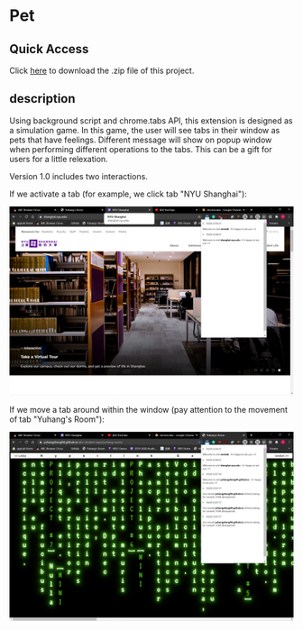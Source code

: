 # Pet

## Quick Access

Click [here](https://github.com/yuhangzheng94/abc-student-repo/blob/master/projects/mini-project-5/pet.zip?raw=true) to download the .zip file of this project.

## description

Using background script and chrome.tabs API, this extension is designed as a simulation game. In this game, the user will see tabs in their window as pets that have feelings. Different message will show on popup window when performing different operations to the tabs. This can be a gift for users for a little relexation.

Version 1.0 includes two interactions.

If we activate a tab (for example, we click tab "NYU Shanghai"):

![](https://github.com/yuhangzheng94/abc-student-repo/blob/master/projects/mini-project-5/screenshots/0-onActivated.png "onActivated")

If we move a tab around within the window (pay attention to the movement of tab "Yuhang's Room"):

![](https://github.com/yuhangzheng94/abc-student-repo/blob/master/projects/mini-project-5/screenshots/1-onMoved.png "onMoved")
